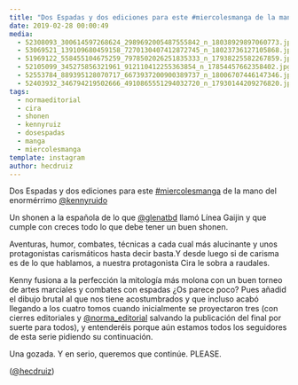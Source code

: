 ```yaml
---
title: "Dos Espadas y dos ediciones para este #miercolesmanga de la mano del enormérrimo @kennyruido"
date: 2019-02-28 00:00:49
media: 
  - 52308093_300614597268624_2989692005487555842_n_18038929897060773.jpg
  - 53069521_139109680459158_7270130407412872745_n_18023736127105868.jpg
  - 51969122_558455104675259_7978502026251835333_n_17938225582267859.jpg
  - 52105099_345275856321961_912110412255363854_n_17854457662358402.jpg
  - 52553784_889395128070717_6673937200900389737_n_18006707446147346.jpg
  - 52403932_346794219502666_4910865551294032720_n_17930144209276820.jpg
tags: 
  - normaeditorial
  - cira
  - shonen
  - kennyruiz
  - dosespadas
  - manga
  - miercolesmanga
template: instagram
author: hecdruiz
---
```


Dos Espadas y dos ediciones para este [#miercolesmanga](/tags/miercolesmanga) de la mano del enormérrimo [@kennyruido](https://instagram.com/kennyruido)

Un shonen a la española de lo que [@glenatbd](https://instagram.com/glenatbd) llamó Línea Gaijin y que cumple con creces todo lo que debe tener un buen shonen.

Aventuras, humor, combates, técnicas a cada cual más alucinante y unos protagonistas carismáticos hasta decir basta.Y desde luego  si de carisma es de lo que hablamos, a nuestra protagonista Cira le sobra a raudales.

Kenny fusiona a la perfección la mitología más molona con un buen torneo de artes marciales y combates con espadas ¿Os parece poco? Pues añadid el dibujo brutal al que nos tiene acostumbrados y que incluso acabó llegando a los cuatro tomos cuando inicialmente se proyectaron tres (con cierres editoriales y [@norma_editorial](https://instagram.com/norma_editorial) salvando la publicación del final por suerte para todos), y entenderéis porque aún estamos todos los seguidores de esta serie pidiendo su continuación.

Una gozada. Y en serio, queremos que continúe. PLEASE.

([@hecdruiz](https://instagram.com/hecdruiz))
